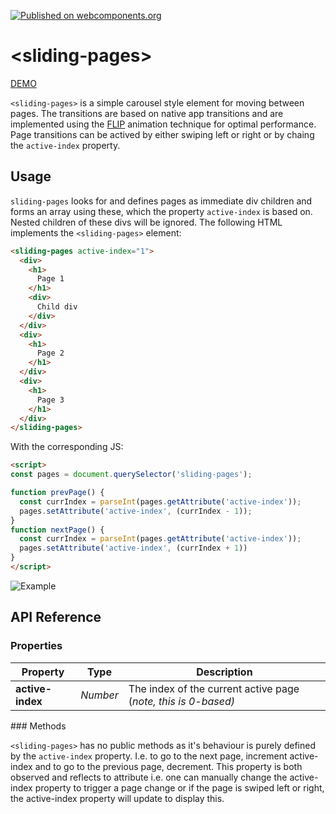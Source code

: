 [![Published on webcomponents.org](https://img.shields.io/badge/webcomponents.org-published-blue.svg)](https://www.webcomponents.org/element/alex-saunders/sliding-pages)

# \<sliding-pages\>

[DEMO](https://alex-saunders.github.io/sliding-pages/components/sliding-pages/demo/)

`<sliding-pages>` is a simple carousel style element for moving between pages. The transitions are based on native app transitions and are implemented using the [FLIP](https://aerotwist.com/blog/flip-your-animations/) animation technique for optimal performance. Page transitions can be actived by either swiping left or right or by chaing the `active-index` property.

## Usage

`sliding-pages` looks for and defines pages as immediate div children and forms an array using these, which the property `active-index` is based on. Nested children of these divs will be ignored.
The following HTML implements the `<sliding-pages>` element:

```html
<sliding-pages active-index="1">
  <div>
    <h1>
      Page 1
    </h1>
    <div>
      Child div
    </div>
  </div>
  <div>
    <h1>
      Page 2
    </h1>
  </div>
  <div>
    <h1>
      Page 3
    </h1>
  </div>
</sliding-pages>
```

With the corresponding JS:

```html
<script>
const pages = document.querySelector('sliding-pages');

function prevPage() {
  const currIndex = parseInt(pages.getAttribute('active-index'));
  pages.setAttribute('active-index', (currIndex - 1));
}
function nextPage() {
  const currIndex = parseInt(pages.getAttribute('active-index'));
  pages.setAttribute('active-index', (currIndex + 1))
}
</script>
```

![Example](https://media.giphy.com/media/xUA7aSwpe54mpHHzIk/giphy.gif)


## API Reference
### Properties

| Property          | Type     | Description                                                     |
| ----------------- | -------- | --------------------------------------------------------------- |          
| **active-index**  | *Number* | The index of the current active page (*note, this is 0-based)*  |


### Methods

`<sliding-pages>` has no public methods as it's behaviour is purely defined by the `active-index` property. I.e. to go to the next page, increment active-index and to go to the previous page, decrement. This property is both observed and reflects to attribute i.e. one can manually change the active-index property to trigger a page change or if the page is swiped left or right, the active-index property will update to display this.
